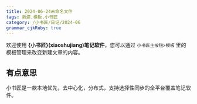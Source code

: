 ```yaml
---
title: 2024-06-24未命名文件 
tags: 新建,模板,小书匠
category: /小书匠/日记/2024-06
grammar_cjkRuby: true
---
```



欢迎使用 **{小书匠}(xiaoshujiang)笔记软件**，您可以通过 `小书匠主按钮>模板` 里的模板管理来改变新建文章的内容。



有点意思
----------

小书匠是一款本地优先，去中心化，分布式，支持选择性同步的全平台覆盖笔记软件。